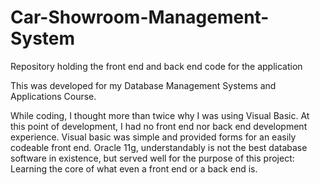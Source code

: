 # Car-Showroom-Management-System
Repository holding the front end and back end code for the application

This was developed for my Database Management Systems and Applications Course.

While coding, I thought more than twice why I was using Visual Basic. 
At this point of development, I had no front end nor back end development experience. Visual basic was simple and provided forms for an easily codeable front end.
Oracle 11g, understandably is not the best database software in existence, but served well for the purpose of this project: Learning the core of what even a front end or a back end is.
